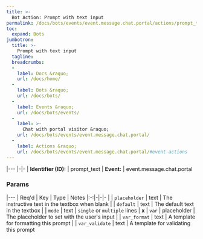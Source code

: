 ```yaml
---
title: >-
  Bot Action: Prompt with text input
permalink: /docs/bots/events/event.message.chat.portal/actions/prompt_text/
toc:
  expand: Bots
jumbotron:
  title: >-
    Prompt with text input
  tagline: 
  breadcrumbs:
  -
    label: Docs &raquo;
    url: /docs/home/
  -
    label: Bots &raquo;
    url: /docs/bots/
  -
    label: Events &raquo;
    url: /docs/bots/events/
  -
    label: >-
      Chat with portal visitor &raquo;
    url: /docs/bots/events/event.message.chat.portal/
  -
    label: Actions &raquo;
    url: /docs/bots/events/event.message.chat.portal/#event-actions
---
```


|---
|-|-
| **Identifier (ID):** | prompt_text
| **Event:** | event.message.chat.portal

### Params

|---
| Req'd | Key | Type | Notes
|:-:|-|-|-
|  | `placeholder` | text | The instructive text in the textbox when blank
|  | `default` | text | The default text in the textbox
|  | `mode` | text | `single` or `multiple` lines
| **x** | `var` | placeholder | The placeholder to set with the user's input
|  | `var_format` | text | A template for formatting this prompt
|  | `var_validate` | text | A template for validating this prompt

